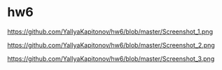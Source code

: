 # hw6

https://github.com/YaIlyaKapitonov/hw6/blob/master/Screenshot_1.png

https://github.com/YaIlyaKapitonov/hw6/blob/master/Screenshot_2.png

https://github.com/YaIlyaKapitonov/hw6/blob/master/Screenshot_3.png

